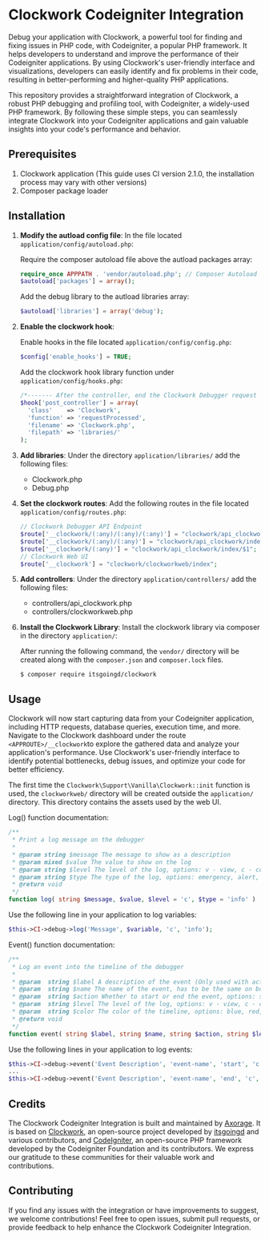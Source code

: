 # Clockwork Codeigniter Integration
Debug your application with Clockwork, a powerful tool for finding and fixing issues in PHP code, with Codeigniter, a popular PHP framework. It helps developers to understand and improve the performance of their Codeigniter applications. By using Clockwork's user-friendly interface and visualizations, developers can easily identify and fix problems in their code, resulting in better-performing and higher-quality PHP applications.

This repository provides a straightforward integration of Clockwork, a robust PHP debugging and profiling tool, with Codeigniter, a widely-used PHP framework. By following these simple steps, you can seamlessly integrate Clockwork into your Codeigniter applications and gain valuable insights into your code's performance and behavior.

## Prerequisites

1. Clockwork application (This guide uses CI version 2.1.0, the installation process may vary with other versions)
2. Composer package loader

## Installation

1. **Modify the autload config file**: In the file located `application/config/autoload.php`:
   
   Require the composer autoload file above the autload packages array:
   ```php
   require_once APPPATH . 'vendor/autoload.php'; // Composer Autoload Packages
   $autoload['packages'] = array();
   ```
   Add the debug library to the autload libraries array:
   ```php
   $autoload['libraries'] = array('debug');
   ```

2. **Enable the clockwork hook**:

   Enable hooks in the file located `application/config/config.php`:
   ```php
   $config['enable_hooks'] = TRUE;
   ```
   Add the clockwork hook library function under `application/config/hooks.php`:
   ```php
   /*------- After the controller, end the Clockwork Debugger request (Only works if it's being used) -------*/
   $hook['post_controller'] = array(
     'class'    => 'Clockwork',
     'function' => 'requestProcessed',
     'filename' => 'Clockwork.php',
     'filepath' => 'libraries/'
   );
   ```
   
3. **Add libraries**: Under the directory `application/libraries/` add the following files:
   -  Clockwork.php
   -  Debug.php
     
4. **Set the clockwork routes**: Add the following routes in the file located `application/config/routes.php`:

   ```php
   // Clockwork Debugger API Endpoint
   $route['__clockwork/(:any)/(:any)/(:any)'] = "clockwork/api_clockwork/index/$1/$2/$3";
   $route['__clockwork/(:any)/(:any)'] = "clockwork/api_clockwork/index/$1/$2";
   $route['__clockwork/(:any)'] = "clockwork/api_clockwork/index/$1";
   // Clockwork Web UI
   $route['__clockwork'] = "clockwork/clockworkweb/index";
   ```
   
5. **Add controllers**: Under the directory `application/controllers/` add the following files:
   -  controllers/api_clockwork.php
   -  controllers/clockworkweb.php
   
1. **Install the Clockwork Library**: Install the clockwork library via composer in the directory `application/`:

   After running the following command, the `vendor/` directory will be created along with the `composer.json` and `composer.lock` files.
   ```
   $ composer require itsgoingd/clockwork
   ```

## Usage

Clockwork will now start capturing data from your Codeigniter application, including HTTP requests, database queries, execution time, and more. Navigate to the Clockwork dashboard under the route `<APPROUTE>/__clockwork`to explore the gathered data and analyze your application's performance. Use Clockwork's user-friendly interface to identify potential bottlenecks, debug issues, and optimize your code for better efficiency.

The first time the `Clockwork\Support\Vanilla\Clockwork::init` function is used, the `clockworkweb/` directory will be created outside the `application/` directory. This directory contains the assets used by the web UI.

Log() function documentation:
```php
/**
 * Print a log message on the debugger
 *
 * @param string $message The message to show as a description
 * @param mixed $value The value to show on the log
 * @param string $level The level of the log, options: v - view, c - controller, m - model, l - library, h - helper, f - framework, a - application, p - permissions
 * @param string $type The type of the log, options: emergency, alert, critical, error, warning, notice, info, debug
 * @return void
 */
function log( string $message, $value, $level = 'c', $type = 'info' )
```
Use the following line in your application to log variables:
```php
$this->CI->debug->log('Message', $variable, 'c', 'info');
```

Event() function documentation:
```php
/**
 * Log an event into the timeline of the debugger
 *
 * @param  string $label A description of the event (Only used with action start)
 * @param  string $name The name of the event, has to be the same on both actions (Used for start and end of the event)
 * @param  string $action Whether to start or end the event, options: start, end
 * @param  string $level The level of the log, options: v - view, c - controller, m - model, l - library, h - helper, f - framework, a - application, p - permissions
 * @param  string $color The color of the timeline, options: blue, red, green, purple, grey
 * @return void
 */
function event( string $label, string $name, string $action, string $level = 'c', string $color = 'blue' )
```
Use the following lines in your application to log events:
```php
$this->CI->debug->event('Event Description', 'event-name', 'start', 'c', 'blue'); // Start Event
...
$this->CI->debug->event('Event Description', 'event-name', 'end', 'c', 'blue'); // End Event
```

## Credits
The Clockwork Codeigniter Integration is built and maintained by [Axorage](https://github.com/Axorage). It is based on [Clockwork](https://github.com/itsgoingd/clockwork), an open-source project developed by [itsgoingd](https://github.com/itsgoingd) and various contributors, and [CodeIgniter](https://www.codeigniter.com/), an open-source PHP framework developed by the Codeigniter Foundation and its contributors. We express our gratitude to these communities for their valuable work and contributions.

## Contributing

If you find any issues with the integration or have improvements to suggest, we welcome contributions! Feel free to open issues, submit pull requests, or provide feedback to help enhance the Clockwork Codeigniter Integration.
